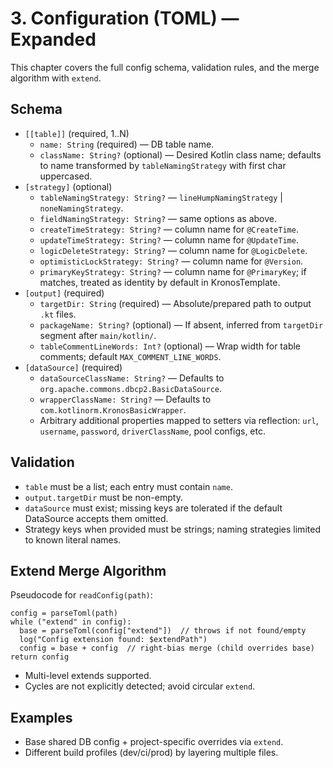 # 3. Configuration (TOML) — Expanded

This chapter covers the full config schema, validation rules, and the merge algorithm with `extend`.

## Schema

- `[[table]]` (required, 1..N)
  - `name: String` (required) — DB table name.
  - `className: String?` (optional) — Desired Kotlin class name; defaults to name transformed by `tableNamingStrategy` with first char uppercased.
- `[strategy]` (optional)
  - `tableNamingStrategy: String?` — `lineHumpNamingStrategy` | `noneNamingStrategy`.
  - `fieldNamingStrategy: String?` — same options as above.
  - `createTimeStrategy: String?` — column name for `@CreateTime`.
  - `updateTimeStrategy: String?` — column name for `@UpdateTime`.
  - `logicDeleteStrategy: String?` — column name for `@LogicDelete`.
  - `optimisticLockStrategy: String?` — column name for `@Version`.
  - `primaryKeyStrategy: String?` — column name for `@PrimaryKey`; if matches, treated as identity by default in KronosTemplate.
- `[output]` (required)
  - `targetDir: String` (required) — Absolute/prepared path to output `.kt` files.
  - `packageName: String?` (optional) — If absent, inferred from `targetDir` segment after `main/kotlin/`.
  - `tableCommentLineWords: Int?` (optional) — Wrap width for table comments; default `MAX_COMMENT_LINE_WORDS`.
- `[dataSource]` (required)
  - `dataSourceClassName: String?` — Defaults to `org.apache.commons.dbcp2.BasicDataSource`.
  - `wrapperClassName: String?` — Defaults to `com.kotlinorm.KronosBasicWrapper`.
  - Arbitrary additional properties mapped to setters via reflection: `url`, `username`, `password`, `driverClassName`, pool configs, etc.

## Validation

- `table` must be a list; each entry must contain `name`.
- `output.targetDir` must be non-empty.
- `dataSource` must exist; missing keys are tolerated if the default DataSource accepts them omitted.
- Strategy keys when provided must be strings; naming strategies limited to known literal names.

## Extend Merge Algorithm

Pseudocode for `readConfig(path)`:

```
config = parseToml(path)
while ("extend" in config):
  base = parseToml(config["extend"])  // throws if not found/empty
  log("Config extension found: $extendPath")
  config = base + config  // right-bias merge (child overrides base)
return config
```

- Multi-level extends supported.
- Cycles are not explicitly detected; avoid circular `extend`.

## Examples

- Base shared DB config + project-specific overrides via `extend`.
- Different build profiles (dev/ci/prod) by layering multiple files.
